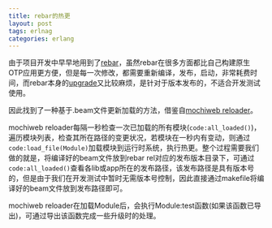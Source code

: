 ```yaml
---
title: rebar的热更
layout: post
tags: erlnag
categories: erlang
---
```


由于项目开发中早早地用到了[rebar][rebar]，虽然rebar在很多方面都比自己构建原生OTP应用更方便，但是每一次修改，都需要重新编译，发布，启动，非常耗费时间，而rebar本身的[upgrade][rebar upgrade]又比较麻烦，是针对于版本发布的，不适合开发测试使用。


因此找到了一种基于.beam文件更新加载的方法，借鉴自[mochiweb reloader][mochiweb reloader]。

<!--more-->

mochiweb reloader每隔一秒检查一次已加载的所有模块(`code:all_loaded()`)，遍历模块列表，检查其所在路径的变更状况，若模块在一秒内有变动，则通过`code:load_file(Module)`加载模块到运行时系统，执行热更。整个过程需要我们做的就是，将编译好的beam文件放到rebar rel对应的发布版本目录下，可通过`code:all_loaded()`查看各lib或app所在的发布路径，该发布路径是具有版本号的，但是由于我们在开发测试中暂时无需版本号控制，因此直接通过makefile将编译好的beam文件放到发布路径即可。

mochiweb reloader在加载Module后，会执行Module:test函数(如果该函数已导出)，可通过导出该函数完成一些升级时的处理。


[mochiweb reloader]: https://github.com/mochi/mochiweb/blob/master/src/reloader.erl
[rebar]: https://github.com/basho/rebar
[rebar upgrade]: https://github.com/rebar/rebar/wiki/Upgrades
